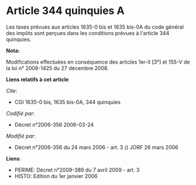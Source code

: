 # Article 344 quinquies A

Les taxes prévues aux articles 1635-0 bis et 1635 bis-0A du code général des impôts sont perçues dans les conditions prévues
à l'article 344 quinquies.

**Nota:**

Modifications effectuées en conséquence des articles 1er-II [3°] et 155-V de la loi n° 2008-1425 du 27 décembre 2008.

**Liens relatifs à cet article**

_Cite_:

  - CGI 1635-0 bis, 1635 bis-0A, 344 quinquies

_Codifié par_:

  - Décret n°2006-356 2006-03-24

_Modifié par_:

  - Décret n°2006-356 du 24 mars 2006 - art. 3 () JORF 26 mars 2006

**Liens**:

  - PERIME: Décret n°2009-389 du 7 avril 2009 - art. 3
  - HISTO: Edition du 1er janvier 2006
